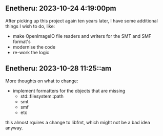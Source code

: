 Enetheru: 2023-10-24 4:19:00pm
------------------------------
After picking up this project again ten years later, I have some additional things I wish to do, like:
* make OpenImageIO file readers and writers for the SMT and SMF format's
* modernise the code
* re-work the logic

Enetheru: 2023-10-28 11:25::am
------------------------------
More thoughts on what to change:
* implement formatters for the objects that are missing
  * std::filesystem::path
  * smt
  * smf
  * etc

this almost rquires a change to libfmt, which might not be a bad idea anyway.
